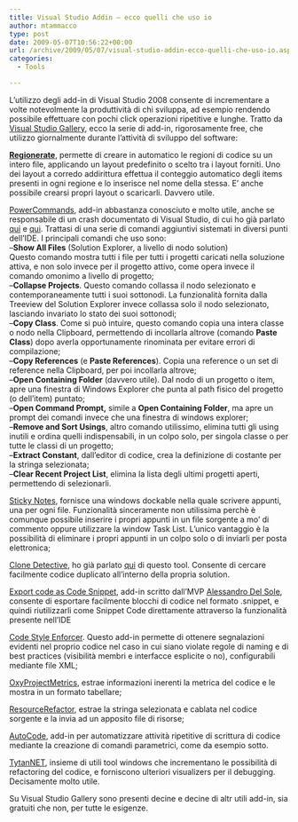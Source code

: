 ```yaml
---
title: Visual Studio Addin – ecco quelli che uso io
author: mtammacco
type: post
date: 2009-05-07T10:56:22+00:00
url: /archive/2009/05/07/visual-studio-addin-ecco-quelli-che-uso-io.aspx
categories:
  - Tools

---
```

L&#8217;utilizzo degli add-in di Visual Studio 2008 consente di incrementare a volte notevolmente la produttività di chi sviluppa, ad esempio rendendo possibile effettuare con pochi click operazioni ripetitive e lunghe. Tratto da <a href="http://www.visualstudiogallery.com/Default.aspx" target="_blank" rel="noopener">Visual Studio Gallery</a>, ecco la serie di add-in, rigorosamente free, che utilizzo giornalmente durante l&#8217;attività di sviluppo del software: 

**<a href="http://www.visualstudiogallery.com/ExtensionDetails.aspx?ExtensionID=800978aa-2aac-4440-8bdf-6d1a76a5c23c" target="_blank" rel="noopener">Regionerate</a>**, permette di creare in automatico le regioni di codice su un intero file, applicando un layout predefinito o scelto tra i layout forniti. Uno dei layout a corredo addirittura effettua il conteggio automatico degli items presenti in ogni regione e lo inserisce nel nome della stessa. E&#8217; anche possibile crearsi propri layout o scaricarli. Davvero utile. 

<a href="http://www.visualstudiogallery.com/ExtensionDetails.aspx?ExtensionID=df3f0c30-3d37-4e06-9ef8-3bff3508be31" target="_blank" rel="noopener">PowerCommands</a>, add-in abbastanza conosciuto e molto utile, anche se responsabile di un crash documentato di Visual Studio, di cui ho già parlato <a href="http://xplayn.org/cs/blogs/maurizio/archive/2008/09/04/visual-studio-2008-ide-crash-dopo-quot-choose-items-quot-dalla-toolbox.aspx" target="_blank" rel="noopener">qui</a> e <a href="http://xplayn.org/cs/blogs/maurizio/archive/2008/12/09/visual-studio-ide-crash-2.aspx" target="_blank" rel="noopener">qui</a>. Trattasi di una serie di comandi aggiuntivi sistemati in diversi punti dell&#8217;IDE. I principali comandi che uso sono:  
&#8211;**Show All Files** (Solution Explorer, a livello di nodo solution)  
Questo comando mostra tutti i file per tutti i progetti caricati nella soluzione attiva, e non solo invece per il progetto attivo, come opera invece il comando omonimo a livello di progetto;  
&#8211;**Collapse Projects**. Questo comando collassa il nodo selezionato e contemporaneamente tutti i suoi sottonodi. La funzionalità fornita dalla Treeview del Solution Explorer invece collassa solo il nodo selezionato, lasciando invariato lo stato dei suoi sottonodi;  
&#8211;**Copy Class**. Come si può intuire, questo comando copia una intera classe o nodo nella Clipboard, permettendo di incollarla altrove (comando **Paste Class**) dopo averla opportunamente rinominata per evitare errori di compilazione;  
&#8211;**Copy References** (e **Paste References**). Copia una reference o un set di reference nella Clipboard, per poi incollarla altrove;  
&#8211;**Open Containing Folder** (davvero utile). Dal nodo di un progetto o item, apre una finestra di Windows Explorer che punta al path fisico del progetto (o dell&#8217;item) puntato;  
&#8211;**Open Command Prompt,** simile a **Open Containing Folder**, ma apre un prompt dei comandi invece che una finestra di windows explorer;  
&#8211;**Remove and Sort Usings**, altro comando utilissimo, elimina tutti gli using inutili e ordina quelli indispensabili, in un colpo solo, per singola classe o per tutte le classi di un progetto;  
&#8211;**Extract Constant**, dall&#8217;editor di codice, crea la definizione di costante per la stringa selezionata;  
&#8211;**Clear Recent Project List**, elimina la lista degli ultimi progetti aperti, permettendo di selezionarli. 

<a href="http://www.visualstudiogallery.com/ExtensionDetails.aspx?ExtensionID=d467cd03-8393-4172-a25a-7a586577f4fb" target="_blank" rel="noopener">Sticky Notes</a>, fornisce una windows dockable nella quale scrivere appunti, una per ogni file. Funzionalità sinceramente non utilissima perchè è comunque possibile inserire i propri appunti in un file sorgente a mo&#8217; di commento oppure utilizzare la window Task List. L&#8217;unico vantaggio è la possibilità di eliminare i propri appunti in un colpo solo o di inviarli per posta elettronica; 

<a href="http://www.visualstudiogallery.com/ExtensionDetails.aspx?ExtensionID=75453691-dce3-4b02-adf9-de3449ca1a23" target="_blank" rel="noopener">Clone Detective</a>, ho già parlato <a href="http://xplayn.org/cs/blogs/maurizio/archive/2009/03/06/rilevare-codice-duplicato.aspx" target="_blank" rel="noopener">qui</a> di questo tool. Consente di cercare facilmente codice duplicato all&#8217;interno della propria solution. 

<a href="http://www.codeplex.com/ExportAsCodeSnippet" target="_blank" rel="noopener">Export code as Code Snippet</a>, add-in scritto dall&#8217;MVP <a href="http://community.visual-basic.it/Alessandro" target="_blank" rel="noopener">Alessandro Del Sole</a>, consente di esportare facilmente blocchi di codice nel formato .snippet, e quindi riutilizzarli come Snippet Code direttamente attraverso la funzionalità presente nell&#8217;IDE 

<a href="http://www.visualstudiogallery.com/ExtensionDetails.aspx?ExtensionID=0099ed9b-8a69-4cb2-85f8-d996a228c158" target="_blank" rel="noopener">Code Style Enforcer</a>. Questo add-in permette di ottenere segnalazioni evidenti nel proprio codice nel caso in cui siano violate regole di naming e di best practices (visibilità membri e interfacce esplicite o no), configurabili mediante file XML; 

<a href="http://www.techinceptions.com/CodeMetrics.html" target="_blank" rel="noopener">OxyProjectMetrics</a>, estrae informazioni inerenti la metrica del codice e le mostra in un formato tabellare; 

<a href="http://www.codeplex.com/ResourceRefactoring" target="_blank" rel="noopener">ResourceRefactor</a>, estrae la stringa selezionata e cablata nel codice sorgente e la invia ad un apposito file di risorse; 

<a href="http://www.visualstudiogallery.com/ExtensionDetails.aspx?ExtensionID=0aeaaeee-3ef0-48ea-a6a9-af94c8e7c77a" target="_blank" rel="noopener">AutoCode</a>, add-in per automatizzare attività ripetitive di scrittura di codice mediante la creazione di comandi parametrici, come da esempio sotto.   

<a href="http://tytannet.codeplex.com/" target="_blank" rel="noopener">TytanNET</a>, insieme di utili tool windows che incrementano le possibilità di refactoring del codice, e forniscono ulteriori visualizers per il debugging. Decisamente molto utile.

Su Visual Studio Gallery sono presenti decine e decine di altr utili add-in, sia gratuiti che non, per tutte le esigenze.